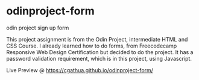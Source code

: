 # odinproject-form
 odin project sign up form

 This project assignment is from the Odin Project, intermediate HTML and CSS Course. I already learned how to do forms, from Freecodecamp Responsive Web Design Certification but decided to do the project. It has a password validation requirement, which is in this project, using Javascript.

 Live Preview @ https://cgathua.github.io/odinproject-form/
 
